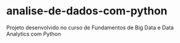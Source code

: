 # analise-de-dados-com-python
Projeto desenvolvido no curso de Fundamentos de Big Data e Data Analytics com Python
